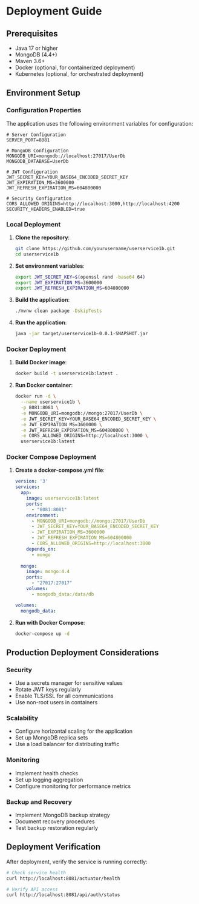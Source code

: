 # Deployment Guide

## Prerequisites

- Java 17 or higher
- MongoDB (4.4+)
- Maven 3.6+
- Docker (optional, for containerized deployment)
- Kubernetes (optional, for orchestrated deployment)

## Environment Setup

### Configuration Properties

The application uses the following environment variables for configuration:

```
# Server Configuration
SERVER_PORT=8081

# MongoDB Configuration
MONGODB_URI=mongodb://localhost:27017/UserDb
MONGODB_DATABASE=UserDb

# JWT Configuration
JWT_SECRET_KEY=YOUR_BASE64_ENCODED_SECRET_KEY
JWT_EXPIRATION_MS=3600000
JWT_REFRESH_EXPIRATION_MS=604800000

# Security Configuration
CORS_ALLOWED_ORIGINS=http://localhost:3000,http://localhost:4200
SECURITY_HEADERS_ENABLED=true
```

### Local Deployment

1. **Clone the repository**:
   ```bash
   git clone https://github.com/yourusername/userservice1b.git
   cd userservice1b
   ```

2. **Set environment variables**:
   ```bash
   export JWT_SECRET_KEY=$(openssl rand -base64 64)
   export JWT_EXPIRATION_MS=3600000
   export JWT_REFRESH_EXPIRATION_MS=604800000
   ```

3. **Build the application**:
   ```bash
   ./mvnw clean package -DskipTests
   ```

4. **Run the application**:
   ```bash
   java -jar target/userservice1b-0.0.1-SNAPSHOT.jar
   ```

### Docker Deployment

1. **Build Docker image**:
   ```bash
   docker build -t userservice1b:latest .
   ```

2. **Run Docker container**:
   ```bash
   docker run -d \
     --name userservice1b \
     -p 8081:8081 \
     -e MONGODB_URI=mongodb://mongo:27017/UserDb \
     -e JWT_SECRET_KEY=YOUR_BASE64_ENCODED_SECRET_KEY \
     -e JWT_EXPIRATION_MS=3600000 \
     -e JWT_REFRESH_EXPIRATION_MS=604800000 \
     -e CORS_ALLOWED_ORIGINS=http://localhost:3000 \
     userservice1b:latest
   ```

### Docker Compose Deployment

1. **Create a docker-compose.yml file**:
   ```yaml
   version: '3'
   services:
     app:
       image: userservice1b:latest
       ports:
         - "8081:8081"
       environment:
         - MONGODB_URI=mongodb://mongo:27017/UserDb
         - JWT_SECRET_KEY=YOUR_BASE64_ENCODED_SECRET_KEY
         - JWT_EXPIRATION_MS=3600000
         - JWT_REFRESH_EXPIRATION_MS=604800000
         - CORS_ALLOWED_ORIGINS=http://localhost:3000
       depends_on:
         - mongo
     
     mongo:
       image: mongo:4.4
       ports:
         - "27017:27017"
       volumes:
         - mongodb_data:/data/db

   volumes:
     mongodb_data:
   ```

2. **Run with Docker Compose**:
   ```bash
   docker-compose up -d
   ```

## Production Deployment Considerations

### Security

- Use a secrets manager for sensitive values
- Rotate JWT keys regularly
- Enable TLS/SSL for all communications
- Use non-root users in containers

### Scalability

- Configure horizontal scaling for the application
- Set up MongoDB replica sets
- Use a load balancer for distributing traffic

### Monitoring

- Implement health checks
- Set up logging aggregation
- Configure monitoring for performance metrics

### Backup and Recovery

- Implement MongoDB backup strategy
- Document recovery procedures
- Test backup restoration regularly

## Deployment Verification

After deployment, verify the service is running correctly:

```bash
# Check service health
curl http://localhost:8081/actuator/health

# Verify API access
curl http://localhost:8081/api/auth/status
``` 